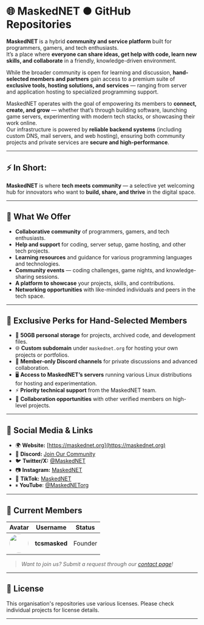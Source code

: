 # 🌐 MaskedNET ● GitHub Repositories

**MaskedNET** is a hybrid **community and service platform** built for programmers, gamers, and tech enthusiasts.  
It’s a place where **everyone can share ideas, get help with code, learn new skills, and collaborate** in a friendly, knowledge-driven environment.

While the broader community is open for learning and discussion, **hand-selected members and partners** gain access to a premium suite of **exclusive tools, hosting solutions, and services** — ranging from server and application hosting to specialized programming support.

MaskedNET operates with the goal of empowering its members to **connect, create, and grow** — whether that’s through building software, launching game servers, experimenting with modern tech stacks, or showcasing their work online.  
Our infrastructure is powered by **reliable backend systems** (including custom DNS, mail servers, and web hosting), ensuring both community projects and private services are **secure and high-performance**.

---

## ⚡ In Short:
**MaskedNET** is where **tech meets community** — a selective yet welcoming hub for innovators who want to **build, share, and thrive** in the digital space.

---

## 🌟 What We Offer  
- **Collaborative community** of programmers, gamers, and tech enthusiasts.  
- **Help and support** for coding, server setup, game hosting, and other tech projects.  
- **Learning resources** and guidance for various programming languages and technologies.  
- **Community events** — coding challenges, game nights, and knowledge-sharing sessions.  
- **A platform to showcase** your projects, skills, and contributions.  
- **Networking opportunities** with like-minded individuals and peers in the tech space.  

---

## 🔑 Exclusive Perks for Hand-Selected Members  
- 🎯 **50GB personal storage** for projects, archived code, and development files.  
- 🌐 **Custom subdomain** under `maskednet.org` for hosting your own projects or portfolios.  
- 💬 **Member-only Discord channels** for private discussions and advanced collaboration.  
- 🖥 **Access to MaskedNET’s servers** running various Linux distributions for hosting and experimentation.  
- ⚡ **Priority technical support** from the MaskedNET team.  
- 🤝 **Collaboration opportunities** with other verified members on high-level projects.  

---

## 📢 Social Media & Links  
- 🌍 **Website:** [https://maskednet.org](https://maskednet.org)  
- 💬 **Discord:** [Join Our Community](https://maskednet.org/discord)  
- 🐦 **Twitter/X:** [@MaskedNET](https://maskednet.org/twitter)  
- 📷 **Instagram:** [MaskedNET](https://maskednet.org/instagram)  
- 📱 **TikTok:** [MaskedNET](https://maskednet.org/tiktok)  
- ⏸ **YouTube**: [@MaskedNETorg](https://maskednet.org/youtube)

---

## 👥 Current Members
| Avatar | Username | Status |
|---|---|---|
| <img src="https://github.com/tcsmasked.png" width="50" height="50" style="border-radius:50%;"> | **tcsmasked** | Founder |

> _Want to join us? Submit a request through our [contact page](https://maskednet.org/contact)!_  

---

## 📜 License  
This organisation's repositories use various licenses. Please check individual projects for license details.  

---

